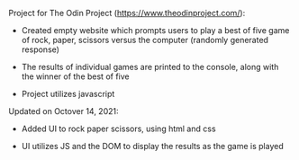 Project for The Odin Project (https://www.theodinproject.com/):

- Created empty website which prompts users to play a best of five game of rock, paper, scissors versus the computer (randomly generated response)

- The results of individual games are printed to the console, along with the winner of the best of five

- Project utilizes javascript

Updated on Octover 14, 2021:

- Added UI to rock paper scissors, using html and css

- UI utilizes JS and the DOM to display the results as the game is played